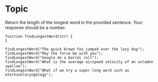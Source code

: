 # Topic

Return the length of the longest word in the provided sentence.
Your response should be a number.

```
function findLongestWord(str) {
}

findLongestWord("The quick brown fox jumped over the lazy dog");
findLongestWord("May the force be with you");
findLongestWord("Google do a barrel roll");
findLongestWord("What is the average airspeed velocity of an unladen swallow");
findLongestWord("What if we try a super-long word such as otorhinolaryngology");
```

